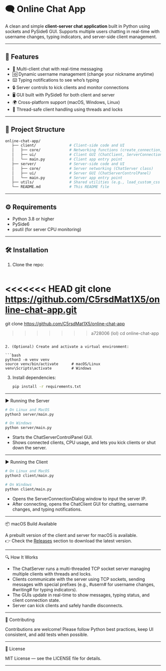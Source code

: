 # 🗨️ Online Chat App

A clean and simple **client-server chat application** built in Python using sockets and PySide6 GUI. Supports multiple users chatting in real-time with username changes, typing indicators, and server-side client management.

---

## 🚀 Features

- 💬 Multi-client chat with real-time messaging  
- 🆔 Dynamic username management (change your nickname anytime)  
- ⌨️ Typing notifications to see who’s typing  
- 🔒 Server controls to kick clients and monitor connections  
- 🖥️ GUI built with PySide6 for both client and server  
- 🌍 Cross-platform support (macOS, Windows, Linux)  
- 🧵 Thread-safe client handling using threads and locks  

---

## 📂 Project Structure

```bash
online-chat-app/
   ├── client/               # Client-side code and UI
   │   ├── core/             # Networking functions (create_connection, send_data, start_receiving)
   │   ├── ui/               # Client GUI (ChatClient, ServerConnectionDialog)
   │   └── main.py           # Client app entry point
   ├── server/               # Server-side code and UI
   │   ├── core/             # Server networking (ChatServer class)
   │   ├── ui/               # Server GUI (ChatServerControlPanel)
   │   └── main.py           # Server app entry point
   ├── utils/                # Shared utilities (e.g., load_custom_css for styles)
   └── README.md             # This README file
```

---

## ⚙️ Requirements

- Python 3.8 or higher  
- PySide6  
- psutil (for server CPU monitoring)  

---

## 🛠️ Installation

1. Clone the repo:

   ```bash
<<<<<<< HEAD
   git clone https://github.com/C5rsdMat1X5/online-chat-app.git
=======
   git clone https://github.com/C5rsdMat1X5/online-chat-app
>>>>>>> a728006 (lol)
   cd online-chat-app
   ```

2. (Optional) Create and activate a virtual environment:

   ```bash
   python3 -m venv venv
   source venv/bin/activate      # macOS/Linux
   venv\Scripts\activate         # Windows
   ```

3. Install dependencies:

   ```bash
   pip install -r requirements.txt
   ```

---

▶️ Running the Server

```bash
# On Linux and MacOS
python3 server/main.py

# On Windows
python server/main.py
```

- Starts the ChatServerControlPanel GUI.
- Shows connected clients, CPU usage, and lets you kick clients or shut down the server.

---

▶️ Running the Client

```bash
# On Linux and MacOS
python3 client/main.py

# On Windows
python client/main.py
```

- Opens the ServerConnectionDialog window to input the server IP.
- After connecting, opens the ChatClient GUI for chatting, username changes, and typing notifications.

---

📦 macOS Build Available

A prebuilt version of the client and server for macOS is available.  
👉 Check the [Releases](https://github.com/C5rsdMat1X5/online-chat-app/releases) section to download the latest version.

---

🔍 How It Works

- The ChatServer runs a multi-threaded TCP socket server managing multiple clients with threads and locks.
- Clients communicate with the server using TCP sockets, sending messages with special prefixes (e.g., #usern# for username changes, #writing# for typing indicators).
- The GUIs update in real-time to show messages, typing status, and client connection state.
- Server can kick clients and safely handle disconnects.

---

🤝 Contributing

Contributions are welcome! Please follow Python best practices, keep UI consistent, and add tests when possible.

---

📄 License

MIT License — see the LICENSE file for details.

---
